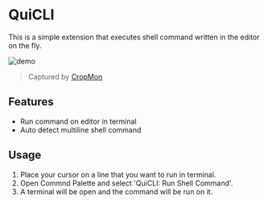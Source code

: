 # QuiCLI

This is a simple extension that executes shell command written in the editor on the fly.

![demo](assets/demo.gif)

> Captured by [CropMon](https://cropmon.pineple.com)

## Features

- Run command on editor in terminal
- Auto detect multiline shell command

## Usage

1. Place your cursor on a line that you want to run in terminal.
2. Open Commnd Palette and select 'QuiCLI: Run Shell Command'.
3. A terminal will be open and the command will be run on it.
